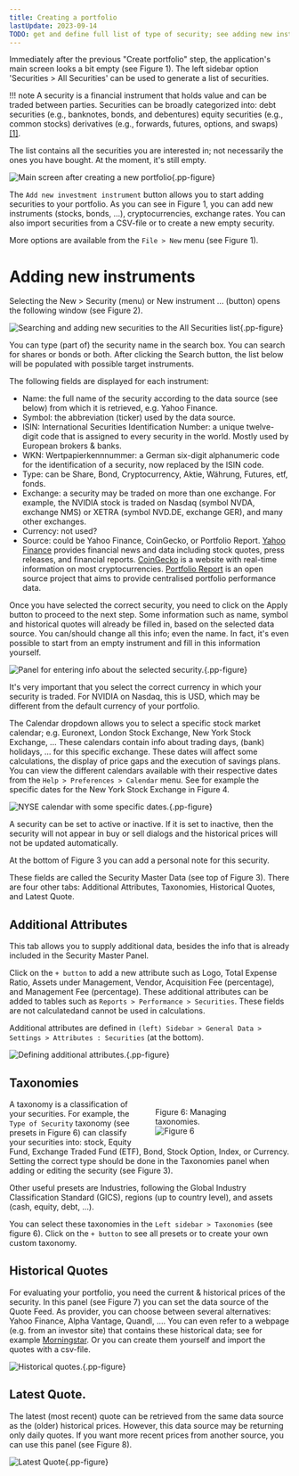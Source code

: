 ```yaml
---
title: Creating a portfolio
lastUpdate: 2023-09-14
TODO: get and define full list of type of security; see adding new instruments
---
```

Immediately after the previous "Create portfolio" step, the application's main screen looks a bit empty (see Figure 1). The left sidebar option 'Securities > All Securities' can be used to generate a list of securities.

!!! note
    A security is a financial instrument that holds value and can be traded between parties. Securities can be broadly categorized into: debt securities (e.g., banknotes, bonds, and debentures) equity securities (e.g., common stocks) derivatives (e.g., forwards, futures, options, and swaps) [[1]]('https://en.wikipedia.org/wiki/Security_(finance)').

The list contains all the securities you are interested in; not necessarily the ones you have bought. At the moment, it's still empty.

![Main screen after creating a new portfolio](images/adding-securties-starting-screen.svg){.pp-figure}

 The `Add new investment instrument` button allows you to start adding securities to your portfolio. As you can see in Figure 1, you can add new instruments (stocks, bonds, ...), cryptocurrencies, exchange rates. You can also import securities from a CSV-file or to create a new empty security.

 More options are available from the `File > New` menu (see Figure 1).

 # Adding new instruments

 Selecting the New > Security (menu) or New instrument ... (button) opens the following window (see Figure 2).

 ![Searching and adding new securities to the All Securities list](images/adding-securties-new-security.svg){.pp-figure}

 You can type (part of) the security name in the search box. You can search for shares or bonds or both. After clicking the Search button, the list below will be populated with possible target instruments.

 The following fields are displayed for each instrument:

 + Name: the full name of the security according to the data source (see below) from which it is retrieved, e.g. Yahoo Finance.
 + Symbol: the abbreviation (ticker) used by the data source.
 + ISIN: International Securities Identification Number: a unique twelve-digit code that is assigned to every security in the world. Mostly used by European brokers & banks.
 + WKN: Wertpapierkennnummer: a German six-digit alphanumeric code for the identification of a security, now replaced by the ISIN code.
 + Type: can be Share, Bond, Cryptocurrency, Aktie, Währung, Futures, etf, fonds.
 + Exchange: a security may be traded on more than one exchange. For example, the NVIDIA stock is traded on Nasdaq (symbol NVDA, exchange NMS) or XETRA (symbol NVD.DE, exchange GER), and many other exchanges.  
 + Currency: not used?
 + Source: could be Yahoo Finance, CoinGecko, or Portfolio Report. [Yahoo Finance](https://finance.yahoo.com/) provides financial news and data including stock quotes, press releases, and financial reports. [CoinGecko](https://www.coingecko.com/) is a website with real-time information on most cryptocurrencies. [Portfolio Report](https://www.portfolio-report.net/search) is an open source project that aims to provide centralised portfolio performance data.

 Once you have selected the correct security, you need to click on the Apply button to proceed to the next step. Some information such as name, symbol and historical quotes will already be filled in, based on the selected data source. You can/should change all this info; even the name. In fact, it's even possible to start from an empty instrument and fill in this information yourself.

 ![Panel for entering info about the selected security.](images/adding-securities-additional-info.png){.pp-figure}

It's very important that you select the correct currency in which your security is traded. For NVIDIA on Nasdaq, this is USD, which may be different from the default currency of your portfolio.

The Calendar dropdown allows you to select a specific stock market calendar; e.g. Euronext, London Stock Exchange, New York Stock Exchange, ... These calendars contain info about trading days, (bank) holidays, ... for this specific exchange. These dates will affect some calculations, the display of price gaps and the execution of savings plans. You can view the different calendars available with their respective dates from the `Help > Preferences > Calendar` menu. See for example the specific dates for the New York Stock Exchange in Figure 4. 

![NYSE calendar with some specific dates.](images/adding-securities-calendar-preferences.png){.pp-figure}

A security can be set to active or inactive. If it is set to inactive, then the security will not appear in buy or sell dialogs and the historical prices will not be updated automatically.

At the bottom of Figure 3 you can add a personal note for this security.

These fields are called the Security Master Data (see top of Figure 3). There are four other tabs: Additional Attributes, Taxonomies, Historical Quotes, and Latest Quote.

## Additional Attributes

This tab allows you to supply additional data, besides the info that is already included in the Security Master Panel.

Click on the `+ button` to add a new attribute such as Logo, Total Expense Ratio, Assets under Management, Vendor, Acquisition Fee (percentage), and Management Fee (percentage). These additional attributes can be added to tables such as `Reports > Performance > Securities`. These fields are not calculatedand cannot be used in calculations.

Additional attributes are defined in `(left) Sidebar > General Data > Settings > Attributes : Securities` (at the bottom).

![Defining additional attributes.](images/adding-securities-additional-attributes.png){.pp-figure}

## Taxonomies

<figure style="float: right; width: 40%">
  <figcaption>Figure 6: Managing taxonomies.</figcaption>
  <img src="../images/adding-securities-taxonomies.png" alt="Figure 6">
  
</figure>



A taxonomy is a classification of your securities. For example, the `Type of Security` taxonomy (see presets in Figure 6) can classify your securities into: stock, Equity Fund, Exchange Traded Fund (ETF), Bond, Stock Option, Index, or Currency. Setting the correct type should be done in the Taxonomies panel when adding or editing the security (see Figure 3).

Other useful presets are Industries, following the Global Industry Classification Standard (GICS), regions (up to country level), and assets (cash, equity, debt, ...).

You can select these taxonomies in the `Left sidebar > Taxonomies` (see figure 6). Click on the `+ button` to see all presets or to create your own custom taxonomy.

## Historical Quotes

For evaluating your portfolio, you need the current & historical prices of the security. In this panel (see Figure 7) you can set the data source of the Quote Feed. As provider, you can choose between several alternatives: Yahoo Finance, Alpha Vantage, Quandl, .... You can even refer to a webpage (e.g. from an investor site) that contains these historical data; see for example [Morningstar](../tricks/morningstar.md). Or you can create them yourself and import the quotes with a csv-file.

![Historical quotes.](images/adding-securities-historical-quotes.png){.pp-figure}

## Latest Quote.

The latest (most recent) quote can be retrieved from the same data source as the (older) historical prices. However, this data source may be returning only daily quotes. If you want more recent prices from another source, you can use this panel (see Figure 8).

![Latest Quote](images/adding-securities-latest-quote.png){.pp-figure}

